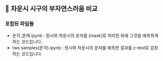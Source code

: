 ## 🧩 차운시 시구의 부자연스러움 비교

### 포함된 파일들
- 운각_문제.ipynb : 원시와 차운시의 운자를 [mask]로 처리한 뒤에 그것을 예측하게 하는 코드입니다.
- two samples(운각).ipynb : 원시와 차운시의 운자를 예측한 결과를 z-test로 검정하는 코드입니다.
